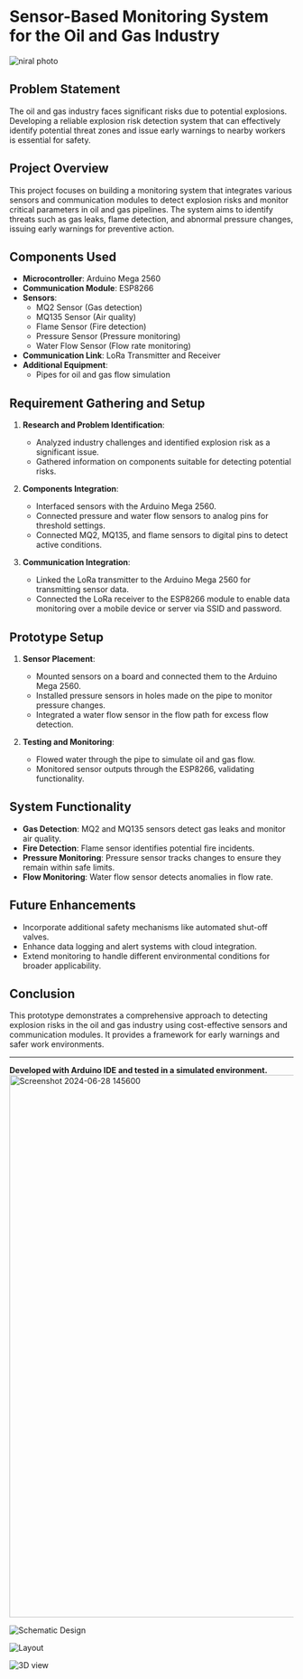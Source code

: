 # Sensor-Based Monitoring System for the Oil and Gas Industry

 ![niral photo](https://github.com/user-attachments/assets/21308042-9ffc-46e0-8c59-94a775ba6dc7)

## Problem Statement

The oil and gas industry faces significant risks due to potential explosions. Developing a reliable explosion risk detection system that can effectively identify potential threat zones and issue early warnings to nearby workers is essential for safety.

## Project Overview

This project focuses on building a monitoring system that integrates various sensors and communication modules to detect explosion risks and monitor critical parameters in oil and gas pipelines. The system aims to identify threats such as gas leaks, flame detection, and abnormal pressure changes, issuing early warnings for preventive action.

## Components Used

- **Microcontroller**: Arduino Mega 2560
- **Communication Module**: ESP8266
- **Sensors**:
  - MQ2 Sensor (Gas detection)
  - MQ135 Sensor (Air quality)
  - Flame Sensor (Fire detection)
  - Pressure Sensor (Pressure monitoring)
  - Water Flow Sensor (Flow rate monitoring)
- **Communication Link**: LoRa Transmitter and Receiver
- **Additional Equipment**:
  - Pipes for oil and gas flow simulation
   

## Requirement Gathering and Setup

1. **Research and Problem Identification**:
   - Analyzed industry challenges and identified explosion risk as a significant issue.
   - Gathered information on components suitable for detecting potential risks.

2. **Components Integration**:
   - Interfaced sensors with the Arduino Mega 2560.
   - Connected pressure and water flow sensors to analog pins for threshold settings.
   - Connected MQ2, MQ135, and flame sensors to digital pins to detect active conditions.

3. **Communication Integration**:
   - Linked the LoRa transmitter to the Arduino Mega 2560 for transmitting sensor data.
   - Connected the LoRa receiver to the ESP8266 module to enable data monitoring over a mobile device or server via SSID and password.

## Prototype Setup

1. **Sensor Placement**:
   - Mounted sensors on a board and connected them to the Arduino Mega 2560.
   - Installed pressure sensors in holes made on the pipe to monitor pressure changes.
   - Integrated a water flow sensor in the flow path for excess flow detection.

2. **Testing and Monitoring**:
   - Flowed water through the pipe to simulate oil and gas flow.
   - Monitored sensor outputs through the ESP8266, validating functionality.

## System Functionality

- **Gas Detection**: MQ2 and MQ135 sensors detect gas leaks and monitor air quality.
- **Fire Detection**: Flame sensor identifies potential fire incidents.
- **Pressure Monitoring**: Pressure sensor tracks changes to ensure they remain within safe limits.
- **Flow Monitoring**: Water flow sensor detects anomalies in flow rate.

## Future Enhancements

- Incorporate additional safety mechanisms like automated shut-off valves.
- Enhance data logging and alert systems with cloud integration.
- Extend monitoring to handle different environmental conditions for broader applicability.

## Conclusion

This prototype demonstrates a comprehensive approach to detecting explosion risks in the oil and gas industry using cost-effective sensors and communication modules. It provides a framework for early warnings and safer work environments.

---

**Developed with Arduino IDE and tested in a simulated environment.**
<img width="960" alt="Screenshot 2024-06-28 145600" src="https://github.com/user-attachments/assets/5f9967b6-75ed-48b9-adb5-b33ac83728d4">

![Schematic Design](https://github.com/user-attachments/assets/43403eb3-fc0d-4c70-bd18-1a6aaa893ff0)

![Layout](https://github.com/user-attachments/assets/fd9fe7d8-c709-4ea1-b6fe-ebac44c7e666)

![3D view](https://github.com/user-attachments/assets/4a92a978-e336-455b-81db-ce768e52194e)
